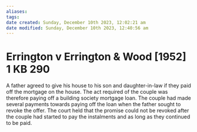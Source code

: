 ```yaml
---
aliases: 
tags: 
date created: Sunday, December 10th 2023, 12:02:21 am
date modified: Sunday, December 10th 2023, 12:40:56 am
---
```


# Errington v Errington & Wood [1952] 1 KB 290

 A father agreed to give his house to his son and daughter-in-law if they paid off the mortgage on the house. The act required of the couple was therefore paying off a building society mortgage loan. The couple had made several payments towards paying off the loan when the father sought to revoke the offer. The court held that the promise could not be revoked after the couple had started to pay the instalments and as long as they continued to be paid.
